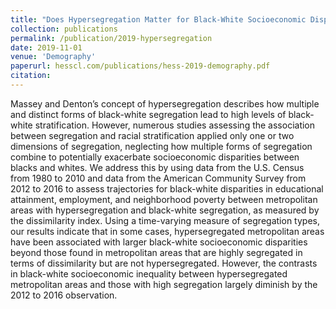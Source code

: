 ```yaml
---
title: "Does Hypersegregation Matter for Black-White Socioeconomic Disparities?"
collection: publications
permalink: /publication/2019-hypersegregation
date: 2019-11-01
venue: 'Demography'
paperurl: hesscl.com/publications/hess-2019-demography.pdf
citation:
---
```


Massey and Denton’s concept of hypersegregation describes how multiple and distinct forms of black-white segregation lead to high levels of black-white stratification. However, numerous studies assessing the association between segregation and racial stratification applied only one or two dimensions of segregation, neglecting how multiple forms of segregation combine to potentially exacerbate socioeconomic disparities between blacks and whites. We address this by using data from the U.S. Census from 1980 to 2010 and data from the American Community Survey from 2012 to 2016 to assess trajectories for black-white disparities in educational attainment, employment, and neighborhood poverty between metropolitan areas with hypersegregation and black-white segregation, as measured by the dissimilarity index. Using a time-varying measure of segregation types, our results indicate that in some cases, hypersegregated metropolitan areas have been associated with larger black-white socioeconomic disparities beyond those found in metropolitan areas that are highly segregated in terms of dissimilarity but are not hypersegregated. However, the contrasts in black-white socioeconomic inequality between hypersegregated metropolitan areas and those with high segregation largely diminish by the 2012 to 2016 observation.
